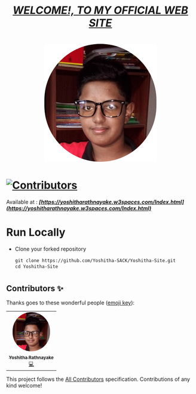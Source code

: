 # <div align="center"><a href="https://yoshitharathnayake.w3spaces.com/Index.html"><b><i>WELCOME!, TO MY OFFICIAL WEB SITE</i></b></a></div>

# <div align="center"><img src="Images/Yoshitha Rathnayake 2.png" width="300px"></div>

# [![Contributors](https://img.shields.io/badge/Contributors-1-lawngreen.svg?style=flat-square)](#contributors-)

Available at :  <b><i>[https://yoshitharathnayake.w3spaces.com/Index.html](https://yoshitharathnayake.w3spaces.com/Index.html)</i></b>

#
# Run Locally

- Clone your forked repository
    
    ```
    git clone https://github.com/Yoshitha-SACK/Yoshitha-Site.git
    cd Yoshitha-Site
    ```
     
#
## Contributors ✨

Thanks goes to these wonderful people ([emoji key](https://allcontributors.org/docs/en/emoji-key)):

<!-- ALL-CONTRIBUTORS-LIST:START - Do not remove or modify this section -->
<!-- prettier-ignore-start -->
<!-- markdownlint-disable -->
<table>
  <tr>
    <td align="center"><a href="https://yoshitharathnayake.w3spaces.com/Index.html"><img src="Images/Yoshitha Rathnayake 2.png" width="100px;" alt="Yoshitha Rathnayake"/><br /><sub><b>Yoshitha Rathnayake</b></sub></a><br/><a href="https://github.com/acf-sack/sack-site/commits?author=Yoshitha-SACK" title="Code">💻</a></td>
  </tr>
</table>

<!-- markdownlint-restore -->
<!-- prettier-ignore-end -->

<!-- ALL-CONTRIBUTORS-LIST:END -->

This project follows the [All Contributors](https://github.com/all-contributors/all-contributors) specification. Contributions of any kind welcome!
